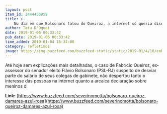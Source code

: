 ```yaml
---
layout: post
item_id: 2444455959
title: >-
    No dia em que Bolsonaro falou do Queiroz, a internet só queria discutir o #rosaeazul da Damares
author: Tatu D'Oquei
date: 2019-01-06 00:33:42
pub_date: 2019-01-06 00:33:42
time_added: 2019-01-04 15:34:00
category: refletimos
image: https://img.buzzfeed.com/buzzfeed-static/static/2019-01/4/10/enhanced/buzzfeed-prod-web-03/original-11315-1546615748-9.jpg?crop=847:444;309,152
---
```


Até hoje sem explicações mais detalhadas, o caso de Fabrício Queiroz, ex-assessor do senador eleito Flávio Bolsonaro (PSL-RJ) suspeito de desviar parte do salário de seus colegas de gabinete, não despertou tanto o interesse das pessoas na internet quanto a arcaica declaração sobre meninos d

**Link:** [https://www.buzzfeed.com/severinomotta/bolsonaro-queiroz-damares-azul-rosa](https://www.buzzfeed.com/severinomotta/bolsonaro-queiroz-damares-azul-rosa)

